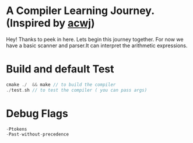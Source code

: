 # A Compiler Learning Journey.(Inspired by [acwj](https://github.com/DoctorWkt/acwj "a compiler writing journey"))
Hey! Thanks to peek in here. Lets begin this journey together.
For now we have a basic scanner and parser.It can interpret
the arithmetic expressions.


# Build and default Test

```c
cmake ./  && make // to build the compiler
./test.sh // to test the compiler ( you can pass args)
```

# Debug Flags
```c
-Ptokens
-Past-without-precedence
```
